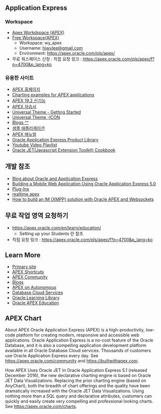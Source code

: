 
## Application Express
### Workspace 
* [Apex Workdspace (APEX)](https://qsbizk930fjk4g6-apex.adb.ap-seoul-1.oraclecloudapps.com/ords/f?p=103:1:614895557136653:::::)
* [Free Workspace(APEX)](https://apex.oracle.com/pls/apex/f?p=4550:1:713736020026855:::::)
  * Workspace:	wy_apex
  * Username:	hiwylee@gmail.com
  * Environment:	https://apex.oracle.com/pls/apex/
* 무료 웍스페이스 신청 : 직접 요청 링크 : https://apex.oracle.com/pls/apex/f?p=4700&p_lang=ko  
### 유용한 사이트
  * [APEX 홈페이지](https://apex.oracle.com/ko/)
  * [Charting examples for APEX applications](https://apex.oracle.com/pls/apex/f?p=10800:1::::::)
  * [APEX 19.2 신기능](https://www.oracle.com/technetwork/developer-tools/apex/overview/apex-191-new-features-5443435.pdf)
  * [APEX 자습서](https://apex.oracle.com/ko/learn/tutorials/)
  * [Universal Theme - Getting Started](https://apex.oracle.com/pls/apex/f?p=42:500:::NO:::)
  * [Universal Theme -ICON](https://apex.oracle.com/pls/apex/f?p=42:4000:::NO:::)
   * [Blogs ^^](https://blogs.oracle.com/apex)  
  * [샘플 애플리케이션](https://apex.oracle.com/ko/solutions/apps/)
  * [APEX 매뉴얼](https://apex.oracle.com/en/learn/documentation/)
  * [Oracle Application Express Product Library](
  https://apexapps.oracle.com/pls/apex/f?p=44785:OLL_PR_LIB:5787136699296::NO:RP,OLL_PR_LIB:P141_PAGE_ID,P141_SECTION_ID,P141_PREV_PAGE:537,3700,2)
  * [Youtube Video Playlist](https://www.youtube.com/channel/UCEpIXFjcQIztReQNLymvYrQ/featured)
  * [Oracle JET(Javascript Extension Toolkit) Cookbook](https://www.oracle.com/webfolder/technetwork/jet/jetCookbook.html?component=dataVisualizations&demo=divergingStack&mode=web_tab_land)
## 개발 참조  
  * [Blog about Oracle and Application Express](https://dickdral.blogspot.com/2019/07/creating-mobile-app-with-apex-part-1.html)
  * [Building a Mobile Web Application Using Oracle Application Express 5.0](https://www.oracle.com/webfolder/technetwork/tutorials/obe/db/apex/r50/CreMobileApp_apex50EA/CreMobileApp_apex50EA.html)
  * [Plug-Ins](https://apex.world/ords/f?p=100:700)
  * [realtime apex](https://www.doag.org/formes/pubfiles/4185876/2012-K-DEV-Johannes_Mangold-Realtime_Web_Anwendungen_mit_APEX-Praesentation.pdf)
  * [How to build an IM (XMPP) solution with Oracle APEX and Websockets](https://technology.amis.nl/2012/10/01/how-to-build-an-im-xmpp-solution-with-oracle-apex-and-websockets/)
## 무료 작업 영역 요청하기
* https://apex.oracle.com/en/learn/education/ 
   * Setting up your Students 란 참조
* 직접 요청 링크 : https://apex.oracle.com/pls/apex/f?p=4700&p_lang=ko
## Learn More
* [Primary site](https://apex.oracle.com)
* [APEX Shortcuts](https://apex.oracle.com/shortcuts)
* [APEX Community](https://apex.oracle.com/community)
* [Blogs](https://blogs.oracle.com/apex)
* [APEX on Autonomous](https://apex.oracle.com/autnomous)
* [Database Cloud Services](https://cloud.oracle.com/database)
* [Oracle Learning Library](https://www.oracle.com/oll)
* [Oracle APEX Education](https://apex.oracle.com/education)
## APEX Chart
About APEX
Oracle Application Express (APEX) is a high-productivity, low-code platform for creating modern, responsive and accessible web applications. Oracle Application Express is a no-cost feature of the Oracle Database, and it is also a compelling application development platform available in all Oracle Database Cloud services. Thousands of customers use Oracle Application Express every day. See https://apex.oracle.com/community and https://builtwithapex.com.

How APEX Uses Oracle JET
In Oracle Application Express 5.1 (released December 2016), the new declarative charting engine is based on Oracle JET Data Visualizations. Replacing the prior charting engine (based on AnyChart), both the breadth of chart offerings and the quality have been dramatically increased with the Oracle JET Data Visualizations. Using nothing more than a SQL query and declarative attributes, customers can quickly and easily create very compelling and professional looking charts. See https://apex.oracle.com/charts.
